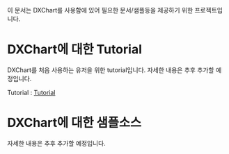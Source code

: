 
이 문서는 DXChart를 사용함에 있어 필요한 문서/샘플등을 제공하기 위한 프로젝트입니다.


# DXChart에 대한 Tutorial
DXChart를 처음 사용하는 유저을 위한 tutorial입니다.
자세한 내용은 추후 추가할 예정입니다.

Tutorial : [Tutorial](./DXChart_Tutorial_main.md) 

# DXChart에 대한 샘플소스
자세한 내용은 추후 추가할 예정입니다.
